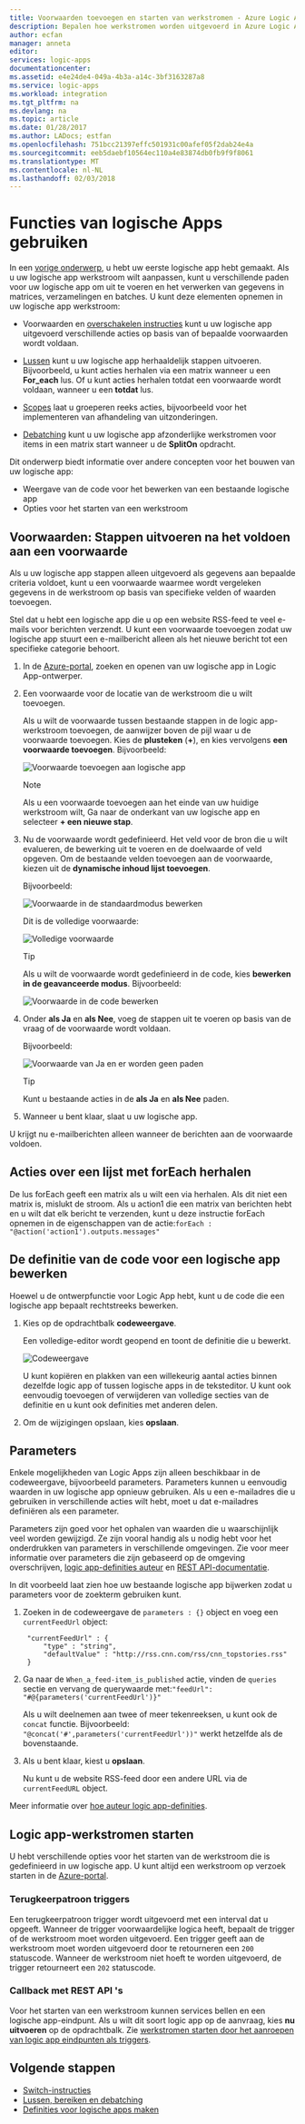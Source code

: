```yaml
---
title: Voorwaarden toevoegen en starten van werkstromen - Azure Logic Apps | Microsoft Docs
description: Bepalen hoe werkstromen worden uitgevoerd in Azure Logic Apps door voorwaardelijke logica, triggers, acties en parameters toe te voegen.
author: ecfan
manager: anneta
editor: 
services: logic-apps
documentationcenter: 
ms.assetid: e4e24de4-049a-4b3a-a14c-3bf3163287a8
ms.service: logic-apps
ms.workload: integration
ms.tgt_pltfrm: na
ms.devlang: na
ms.topic: article
ms.date: 01/28/2017
ms.author: LADocs; estfan
ms.openlocfilehash: 751bcc21397effc501931c00afef05f2dab24e4a
ms.sourcegitcommit: eeb5daebf10564ec110a4e83874db0fb9f9f8061
ms.translationtype: MT
ms.contentlocale: nl-NL
ms.lasthandoff: 02/03/2018
---
```

# <a name="use-logic-apps-features"></a>Functies van logische Apps gebruiken

In een [vorige onderwerp](../logic-apps/quickstart-create-first-logic-app-workflow.md), u hebt uw eerste logische app hebt gemaakt. Als u uw logische app werkstroom wilt aanpassen, kunt u verschillende paden voor uw logische app om uit te voeren en het verwerken van gegevens in matrices, verzamelingen en batches. U kunt deze elementen opnemen in uw logische app werkstroom:

* Voorwaarden en [overschakelen instructies](../logic-apps/logic-apps-switch-case.md) kunt u uw logische app uitgevoerd verschillende acties op basis van of bepaalde voorwaarden wordt voldaan.

* [Lussen](../logic-apps/logic-apps-loops-and-scopes.md) kunt u uw logische app herhaaldelijk stappen uitvoeren. Bijvoorbeeld, u kunt acties herhalen via een matrix wanneer u een **For_each** lus. Of u kunt acties herhalen totdat een voorwaarde wordt voldaan, wanneer u een **totdat** lus.

* [Scopes](../logic-apps/logic-apps-loops-and-scopes.md) laat u groeperen reeks acties, bijvoorbeeld voor het implementeren van afhandeling van uitzonderingen.

* [Debatching](../logic-apps/logic-apps-loops-and-scopes.md) kunt u uw logische app afzonderlijke werkstromen voor items in een matrix start wanneer u de **SplitOn** opdracht.

Dit onderwerp biedt informatie over andere concepten voor het bouwen van uw logische app:

* Weergave van de code voor het bewerken van een bestaande logische app
* Opties voor het starten van een werkstroom

## <a name="conditions-run-steps-only-after-meeting-a-condition"></a>Voorwaarden: Stappen uitvoeren na het voldoen aan een voorwaarde

Als u uw logische app stappen alleen uitgevoerd als gegevens aan bepaalde criteria voldoet, kunt u een voorwaarde waarmee wordt vergeleken gegevens in de werkstroom op basis van specifieke velden of waarden toevoegen.

Stel dat u hebt een logische app die u op een website RSS-feed te veel e-mails voor berichten verzendt. U kunt een voorwaarde toevoegen zodat uw logische app stuurt een e-mailbericht alleen als het nieuwe bericht tot een specifieke categorie behoort.

1. In de [Azure-portal](https://portal.azure.com), zoeken en openen van uw logische app in Logic App-ontwerper.

2. Een voorwaarde voor de locatie van de werkstroom die u wilt toevoegen. 

   Als u wilt de voorwaarde tussen bestaande stappen in de logic app-werkstroom toevoegen, de aanwijzer boven de pijl waar u de voorwaarde toevoegen. 
   Kies de **plusteken** (**+**), en kies vervolgens **een voorwaarde toevoegen**. Bijvoorbeeld:

   ![Voorwaarde toevoegen aan logische app](./media/logic-apps-use-logic-app-features/add-condition.png)

   > [!NOTE]
   > Als u een voorwaarde toevoegen aan het einde van uw huidige werkstroom wilt, Ga naar de onderkant van uw logische app en selecteer **+ een nieuwe stap**.

3. Nu de voorwaarde wordt gedefinieerd. Het veld voor de bron die u wilt evalueren, de bewerking uit te voeren en de doelwaarde of veld opgeven. Om de bestaande velden toevoegen aan de voorwaarde, kiezen uit de **dynamische inhoud lijst toevoegen**.

   Bijvoorbeeld:

   ![Voorwaarde in de standaardmodus bewerken](./media/logic-apps-use-logic-app-features/edit-condition-basic-mode.png)

   Dit is de volledige voorwaarde:

   ![Volledige voorwaarde](./media/logic-apps-use-logic-app-features/edit-condition-basic-mode-2.png)

   > [!TIP]
   > Als u wilt de voorwaarde wordt gedefinieerd in de code, kies **bewerken in de geavanceerde modus**. Bijvoorbeeld:
   > 
   > ![Voorwaarde in de code bewerken](./media/logic-apps-use-logic-app-features/edit-condition-advanced-mode.png)

4. Onder **als Ja** en **als Nee**, voeg de stappen uit te voeren op basis van de vraag of de voorwaarde wordt voldaan.

   Bijvoorbeeld:

   ![Voorwaarde van Ja en er worden geen paden](./media/logic-apps-use-logic-app-features/condition-yes-no-path.png)

   > [!TIP]
   > Kunt u bestaande acties in de **als Ja** en **als Nee** paden.

5. Wanneer u bent klaar, slaat u uw logische app.

U krijgt nu e-mailberichten alleen wanneer de berichten aan de voorwaarde voldoen.

## <a name="repeat-actions-over-a-list-with-foreach"></a>Acties over een lijst met forEach herhalen

De lus forEach geeft een matrix als u wilt een via herhalen. Als dit niet een matrix is, mislukt de stroom. Als u action1 die een matrix van berichten hebt en u wilt dat elk bericht te verzenden, kunt u deze instructie forEach opnemen in de eigenschappen van de actie:`forEach : "@action('action1').outputs.messages"`

## <a name="edit-the-code-definition-for-a-logic-app"></a>De definitie van de code voor een logische app bewerken

Hoewel u de ontwerpfunctie voor Logic App hebt, kunt u de code die een logische app bepaalt rechtstreeks bewerken.

1. Kies op de opdrachtbalk **codeweergave**.

    Een volledige-editor wordt geopend en toont de definitie die u bewerkt.

    ![Codeweergave](media/logic-apps-use-logic-app-features/codeview.png)

    U kunt kopiëren en plakken van een willekeurig aantal acties binnen dezelfde logic app of tussen logische apps in de teksteditor. 
    U kunt ook eenvoudig toevoegen of verwijderen van volledige secties van de definitie en u kunt ook definities met anderen delen.

2. Om de wijzigingen opslaan, kies **opslaan**.

## <a name="parameters"></a>Parameters

Enkele mogelijkheden van Logic Apps zijn alleen beschikbaar in de codeweergave, bijvoorbeeld parameters. Parameters kunnen u eenvoudig waarden in uw logische app opnieuw gebruiken. Als u een e-mailadres die u gebruiken in verschillende acties wilt hebt, moet u dat e-mailadres definiëren als een parameter.

Parameters zijn goed voor het ophalen van waarden die u waarschijnlijk veel worden gewijzigd. Ze zijn vooral handig als u nodig hebt voor het onderdrukken van parameters in verschillende omgevingen. Zie voor meer informatie over parameters die zijn gebaseerd op de omgeving overschrijven, [logic app-definities auteur](../logic-apps/logic-apps-author-definitions.md) en [REST API-documentatie](https://docs.microsoft.com/rest/api/logic).

In dit voorbeeld laat zien hoe uw bestaande logische app bijwerken zodat u parameters voor de zoekterm gebruiken kunt.

1. Zoeken in de codeweergave de `parameters : {}` object en voeg een `currentFeedUrl` object:

        "currentFeedUrl" : {
            "type" : "string",
            "defaultValue" : "http://rss.cnn.com/rss/cnn_topstories.rss"
        }

2. Ga naar de `When_a_feed-item_is_published` actie, vinden de `queries` sectie en vervang de querywaarde met:`"feedUrl": "#@{parameters('currentFeedUrl')}"` 

    Als u wilt deelnemen aan twee of meer tekenreeksen, u kunt ook de `concat` functie. 
    Bijvoorbeeld: `"@concat('#',parameters('currentFeedUrl'))"` werkt hetzelfde als de bovenstaande.

3.  Als u bent klaar, kiest u **opslaan**. 

    Nu kunt u de website RSS-feed door een andere URL via de `currentFeedURL` object.

Meer informatie over [hoe auteur logic app-definities](../logic-apps/logic-apps-author-definitions.md).

## <a name="start-logic-app-workflows"></a>Logic app-werkstromen starten

U hebt verschillende opties voor het starten van de werkstroom die is gedefinieerd in uw logische app. U kunt altijd een werkstroom op verzoek starten in de [Azure-portal].

### <a name="recurrence-triggers"></a>Terugkeerpatroon triggers

Een terugkeerpatroon trigger wordt uitgevoerd met een interval dat u opgeeft. Wanneer de trigger voorwaardelijke logica heeft, bepaalt de trigger of de werkstroom moet worden uitgevoerd. Een trigger geeft aan de werkstroom moet worden uitgevoerd door te retourneren een `200` statuscode. Wanneer de werkstroom niet hoeft te worden uitgevoerd, de trigger retourneert een `202` statuscode.

### <a name="callback-using-rest-apis"></a>Callback met REST API 's

Voor het starten van een werkstroom kunnen services bellen en een logische app-eindpunt. Als u wilt dit soort logic app op de aanvraag, kies **nu uitvoeren** op de opdrachtbalk. Zie [werkstromen starten door het aanroepen van logic app eindpunten als triggers](../logic-apps/logic-apps-http-endpoint.md). 

<!-- Shared links -->
[Azure-portal]: https://portal.azure.com

## <a name="next-steps"></a>Volgende stappen

* [Switch-instructies](../logic-apps/logic-apps-switch-case.md) 
* [Lussen, bereiken en debatching](../logic-apps/logic-apps-loops-and-scopes.md)
* [Definities voor logische apps maken](../logic-apps/logic-apps-author-definitions.md)